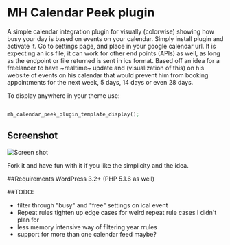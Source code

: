MH Calendar Peek plugin
=================
A simple calendar integration plugin for visually (colorwise) showing how busy your day is based on events on your calendar. Simply install plugin and activate it.  Go to settings page, and place in your google calendar url.  It is expecting an ics file, it can work for other end points (APIs) as well, as long as the endpoint or file returned is sent in ics format.  Based off an idea for a freelancer to have ~realtime~ update and (visualization of this) on his website of events on his calendar that would prevent him from booking appointments for the next week, 5 days, 14 days or even 28 days.

To display anywhere in your theme use:

```php

mh_calendar_peek_plugin_template_display();

```

Screenshot
----------
![Screen shot](/images/screenshot.png?raw=true "Screen Shot")

Fork it and have fun with it if you like the simplicity and the idea.

##Requirements
WordPress 3.2+
(PHP 5.1.6 as well)

##TODO:
* filter through "busy" and "free" settings on ical event
* Repeat rules tighten up edge cases for weird repeat rule cases I didn't plan for
* less memory intensive way of filtering year rrules
* support for more than one calendar feed maybe?
